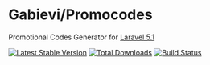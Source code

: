 # Gabievi/Promocodes

Promotional Codes Generator for [Laravel 5.1](http://laravel.com/)

[![Latest Stable Version](https://poser.pugx.org/zgabievi/promocodes/version.png)](https://packagist.org/packages/zgabievi/promocodes)
[![Total Downloads](https://poser.pugx.org/zgabievi/promocodes/d/total.png)](https://packagist.org/packages/zgabievi/promocodes)
[![Build Status](https://travis-ci.org/zgabievi/promocodes.png)](https://travis-ci.org/zgabievi/promocodes)

